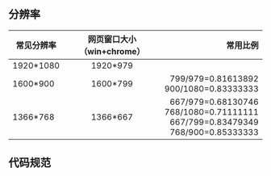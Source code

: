 分辨率
------

|常见分辨率|网页窗口大小（win+chrome）|常用比例           |
|----------|:------------------------:|------------------:|
|1920*1080 |                  1920*979|                   |
|1600*900  |                  1600*799|799/979=0.81613892 <br> 900/1080=0.83333333|
|1366*768  |                  1366*667|667/979=0.68130746 <br> 768/1080=0.71111111 <br> 667/799=0.83479349 <br> 768/900=0.85333333 |


代码规范
--------
